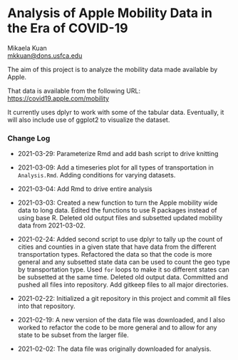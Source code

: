 # Analysis of Apple Mobility Data in the Era of COVID-19

Mikaela Kuan  
mkkuan@dons.usfca.edu

The aim of this project is to analyze the mobility data made available by Apple.

That data is available from the following URL:
https://covid19.apple.com/mobility

It currently uses dplyr to work with some of the tabular data. Eventually, it will also include use of ggplot2 to visualize the dataset.

### Change Log
* 2021-03-29: Parameterize Rmd and add bash script to drive knitting

* 2021-03-09: Add a timeseries plot for all types of transportation in `Analysis.Rmd`. Adding conditions for varying datasets.

* 2021-03-04: Add Rmd to drive entire analysis

* 2021-03-03: Created a new function to turn the Apple mobility wide data to long data. Edited the functions to use R packages instead of using base R. Deleted old output files and subsetted updated mobility data from 2021-03-02.

* 2021-02-24: Added second script to use dplyr to tally up the count of cities and counties in a given state that have data from the different transportation types. Refactored the data so that the code is more general and any subsetted state data can be used to count the geo type by transportation type. Used `for` loops to make it so different states can be subsetted at the same time. Deleted old output data. Committed and pushed all files into repository. Add gitkeep files to all major directories.

* 2021-02-22: Initialized a git repository in this project and commit all files into that repository.

* 2021-02-19: A new version of the data file was downloaded, and I also worked to refactor the code to be more general and to allow for any state to be subset from the larger file.

* 2021-02-02: The data file was originally downloaded for analysis.

